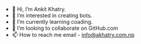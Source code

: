 - 👋 Hi, I’m Ankit Khatry.
- 👀 I’m interested in creating bots.
- 🌱 I’m currently learning coading.
- 💞️ I’m looking to collaborate on GitHub.com
- 📫 How to reach me email - info@akhatry.com.np

<!---
riden7/riden7 is a ✨ special ✨ repository because its `README.md` (this file) appears on your GitHub profile.
You can click the Preview link to take a look at your changes.
--->
